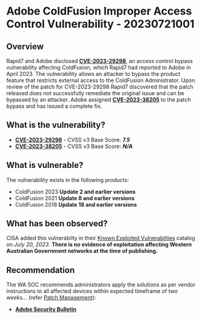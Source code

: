 # Adobe ColdFusion Improper Access Control Vulnerability - 20230721001

## Overview

Rapid7 and Adobe disclosed [**CVE-2023-29298**](https://www.rapid7.com/blog/post/2023/07/11/cve-2023-29298-adobe-coldfusion-access-control-bypass/), an access control bypass vulnerability affecting ColdFusion, which Rapid7 had reported to Adobe in April 2023. The vulnerability allows an attacker to bypass the product feature that restricts external access to the ColdFusion Administrator. Upon review of the patch for CVE-2023-29298 Rapid7 discovered that the patch released does not successfully remediate the original issue and can be bypassed by an attacker. Adobe assigned [**CVE-2023-38205**](https://www.rapid7.com/blog/post/2023/07/19/cve-2023-38205-adobe-coldfusion-access-control-bypass-fixed/) to the patch bypass and has issued a complete fix.

## What is the vulnerability?

- [**CVE-2023-29298**](https://nvd.nist.gov/vuln/detail/CVE-2023-29298) - CVSS v3 Base Score: ***7.5***
- [**CVE-2023-38205**](https://nvd.nist.gov/vuln/detail/CVE-2023-38205) - CVSS v3 Base Score: ***N/A***

## What is vulnerable?

The vulnerability exists in the following products:

- ColdFusion 2023 **Update 2 and earlier versions**
- ColdFusion 2021 **Update 8 and earlier versions**
- ColdFusion 2018 **Update 18 and earlier versions**

## What has been observed?

CISA added this vulnerabilty in their [Known Exploited Vulnerabilties](https://www.cisa.gov/news-events/alerts/2023/07/20/cisa-adds-two-known-exploited-vulnerabilities-catalog) catalog on *July 20, 2023*. **There is no evidence of exploitation affecting Western Australian Government networks at the time of publishing.**

## Recommendation

The WA SOC recommends administrators apply the solutions as per vendor instructions to all affected devices within expected timeframe of *two weeks...* (refer [Patch Management](../guidelines/patch-management.md)):

- [**Adobe Security Bulletin**](https://helpx.adobe.com/security/products/coldfusion/apsb23-47.html)
